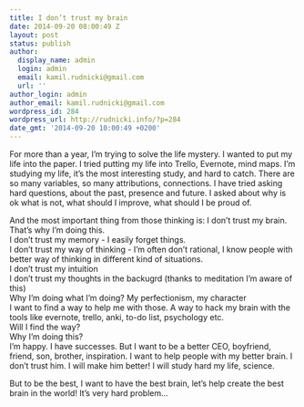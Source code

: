 ```yaml
---
title: I don’t trust my brain
date: 2014-09-20 08:00:49 Z
layout: post
status: publish
author:
  display_name: admin
  login: admin
  email: kamil.rudnicki@gmail.com
  url: ''
author_login: admin
author_email: kamil.rudnicki@gmail.com
wordpress_id: 284
wordpress_url: http://rudnicki.info/?p=284
date_gmt: '2014-09-20 10:00:49 +0200'
---
```


<p>For more than a year, I’m trying to solve the life mystery. I wanted to put my life into the paper. I tried putting my life into Trello, Evernote, mind maps. I’m studying my life, it’s the most interesting study, and hard to catch. There are so many variables, so many attributions, connections. I have tried asking hard questions, about the past, presence and future. I asked about why is ok what is not, what should I improve, what should I be proud of.</p>
<p>And the most important thing from those thinking is: I don’t trust my brain. That’s why I’m doing this.<br />
I don’t trust my memory - I easily forget things.<br />
I don’t trust my way of thinking - I’m often don’t rational, I know people with better way of thinking in different kind of situations.<br />
I don’t trust my intuition<br />
I don’t trust my thoughts in the backugrd (thanks to meditation I’m aware of this)<br />
Why I’m doing what I’m doing? My perfectionism, my character<br />
I want to find a way to help me with those. A way to hack my brain with the tools like evernote, trello, anki, to-do list, psychology etc.<br />
Will I find the way?<br />
Why I’m doing this?<br />
I’m happy. I have successes. But I want to be a better CEO, boyfriend, friend, son, brother, inspiration. I want to help people with my better brain. I don’t trust him. I will make him better! I will study hard my life, science.</p>
<p>But to be the best, I want to have the best brain, let’s help create the best brain in the world! It’s very hard problem...</p>
